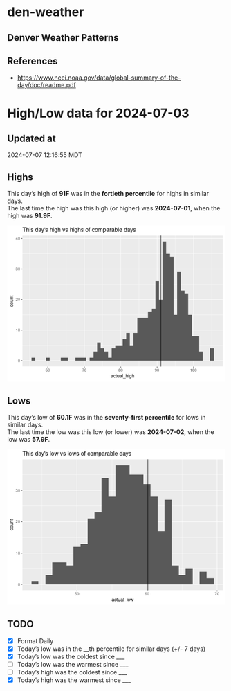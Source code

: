 # den-weather


## Denver Weather Patterns

## References

- <https://www.ncei.noaa.gov/data/global-summary-of-the-day/doc/readme.pdf>

# High/Low data for 2024-07-03

## Updated at

2024-07-07 12:16:55 MDT

## Highs

This day’s high of **91F** was in the **fortieth percentile** for highs
in similar days.  
The last time the high was this high (or higher) was **2024-07-01**,
when the high was **91.9F**.

![](readme_files/figure-commonmark/unnamed-chunk-4-1.png)

## Lows

This day’s low of **60.1F** was in the **seventy-first percentile** for
lows in similar days.  
The last time the low was this low (or lower) was **2024-07-02**, when
the low was **57.9F**.

![](readme_files/figure-commonmark/unnamed-chunk-6-1.png)

## TODO

- [x] Format Daily
- [x] Today’s low was in the \_\_th percentile for similar days (+/- 7
  days)
- [x] Today’s low was the coldest since \_\_\_
- [ ] Today’s low was the warmest since \_\_\_
- [ ] Today’s high was the coldest since \_\_\_
- [x] Today’s high was the warmest since \_\_\_
